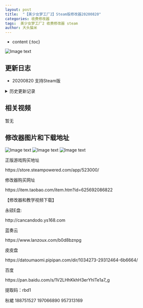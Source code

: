 ```yaml
---
layout: post
title:  "【美少女梦工厂2】Steam版修改器20200820"
categories: 收费修改器
tags:  美少女梦工厂2 收费修改器 steam
author: 大头猫米
---
```


* content
{:toc}

![Image text](https://datoumaomi.github.io/pic/sss/sanguozhimengjiangzhuan/logo.JPG)

##  更新日志

 - 20200820  支持Steam版




<details>
<summary>历史更新记录</summary>
<p>无</p>
</details>

## 相关视频
暂无

## 修改器图片和下载地址

![Image text](https://datoumaomi.github.io/pic/sss/sanguozhimengjiangzhuan/1.jpg)
![Image text](https://datoumaomi.github.io/pic/sss/sanguozhimengjiangzhuan/2.jpg)
![Image text](https://datoumaomi.github.io/pic/sss/sanguozhimengjiangzhuan/3.jpg)


<p>正版游戏购买地址</p>
<p>https://store.steampowered.com/app/523000/</p>
<p></p>
<p>修改器购买网址</p>
https://item.taobao.com/item.htm?id=625692086822
<p></p>
【修改器和教学视频下载】
<p></p>
永硕E盘:
<p></p>
http://cancandodo.ys168.com
<p></p>
蓝奏云
<p></p>
https://www.lanzoux.com/b0d8bznpg
<p></p>
皮皮盘
<p></p>
https://datoumaomi.pipipan.com/dir/1034273-29312464-6b6664/
<p></p>
百度
<p></p>
https://pan.baidu.com/s/1V2LHhKkhH3erYhlTe1a7_g
<p></p>
提取码：rbd1
<p></p>
<p>秋裙 188751527 197066890 957313169</p>
